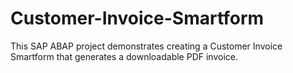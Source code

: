 # Customer-Invoice-Smartform
This SAP ABAP project demonstrates creating a Customer Invoice Smartform that generates a downloadable PDF invoice.
